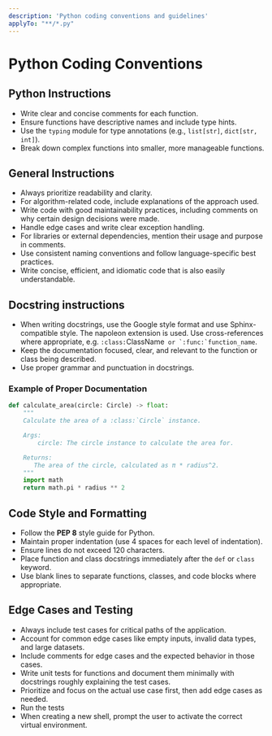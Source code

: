 ```yaml
---
description: 'Python coding conventions and guidelines'
applyTo: "**/*.py"
---
```


# Python Coding Conventions

## Python Instructions

- Write clear and concise comments for each function.
- Ensure functions have descriptive names and include type hints.
- Use the `typing` module for type annotations (e.g., `list[str]`, `dict[str, int]`).
- Break down complex functions into smaller, more manageable functions.

## General Instructions

- Always prioritize readability and clarity.
- For algorithm-related code, include explanations of the approach used.
- Write code with good maintainability practices, including comments on why certain design decisions were made.
- Handle edge cases and write clear exception handling.
- For libraries or external dependencies, mention their usage and purpose in comments.
- Use consistent naming conventions and follow language-specific best practices.
- Write concise, efficient, and idiomatic code that is also easily understandable.

## Docstring instructions

- When writing docstrings, use the Google style format and use Sphinx-compatible style. The napoleon extension is used. Use cross-references where appropriate, e.g. `:class:`ClassName`` or `:func:`function_name``.
- Keep the documentation focused, clear, and relevant to the function or class being described.
- Use proper grammar and punctuation in docstrings.

### Example of Proper Documentation

```python
def calculate_area(circle: Circle) -> float:
    """
    Calculate the area of a :class:`Circle` instance.

    Args:
        circle: The circle instance to calculate the area for.

    Returns:
       The area of the circle, calculated as π * radius^2.
    """
    import math
    return math.pi * radius ** 2
```

## Code Style and Formatting

- Follow the **PEP 8** style guide for Python.
- Maintain proper indentation (use 4 spaces for each level of indentation).
- Ensure lines do not exceed 120 characters.
- Place function and class docstrings immediately after the `def` or `class` keyword.
- Use blank lines to separate functions, classes, and code blocks where appropriate.

## Edge Cases and Testing

- Always include test cases for critical paths of the application.
- Account for common edge cases like empty inputs, invalid data types, and large datasets.
- Include comments for edge cases and the expected behavior in those cases.
- Write unit tests for functions and document them minimally with docstrings roughly explaining the test cases.
- Prioritize and focus on the actual use case first, then add edge cases as needed.
- Run the tests
- When creating a new shell, prompt the user to activate the correct virtual environment.
